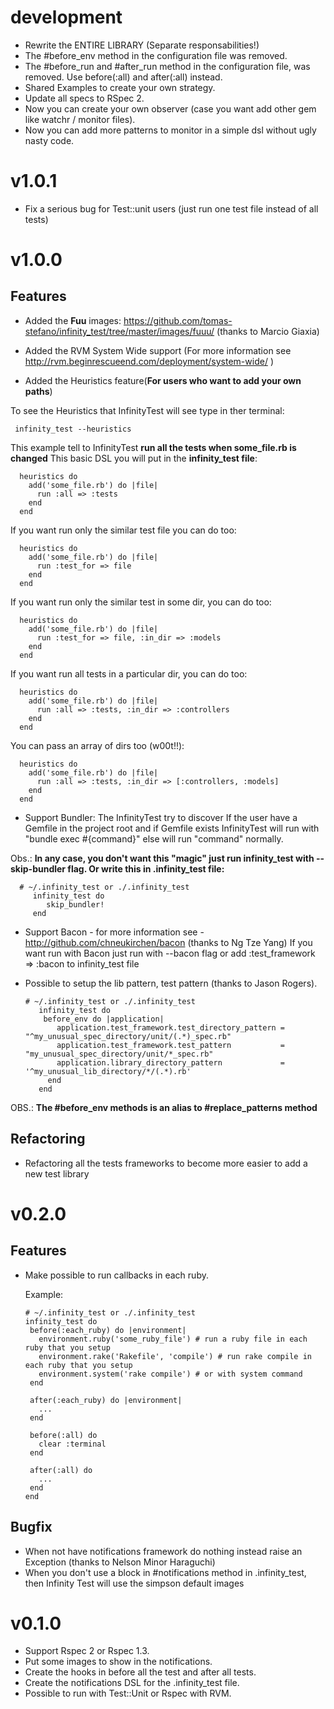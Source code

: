 development
===========

- Rewrite the ENTIRE LIBRARY (Separate responsabilities!)
- The #before_env method in the configuration file was removed.
- The #before_run and #after_run method in the configuration file, was removed. Use before(:all) and after(:all) instead.
- Shared Examples to create your own strategy.
- Update all specs to RSpec 2.
- Now you can create your own observer (case you want add other gem like watchr / monitor files).
- Now you can add more patterns to monitor in a simple dsl without ugly nasty code.

v1.0.1
======

- Fix a serious bug for Test::unit users (just run one test file instead of all tests)

v1.0.0
==============

Features
--------

- Added the <b>Fuu</b> images: <a href="https://github.com/tomas-stefano/infinity_test/tree/master/images/fuuu/">https://github.com/tomas-stefano/infinity_test/tree/master/images/fuuu/</a> (thanks to Marcio Giaxia)

- Added the RVM System Wide support (For more information see http://rvm.beginrescueend.com/deployment/system-wide/ )

- Added the Heuristics feature(<b>For users who want to add your own paths</b>)

To see the Heuristics that InfinityTest will see type in ther terminal:

     infinity_test --heuristics

This example tell to InfinityTest <b>run all the tests when some_file.rb is changed</b>
This basic DSL you will put in the <b>infinity_test file</b>:

      heuristics do
        add('some_file.rb') do |file|
          run :all => :tests
        end
      end

If you want run only the similar test file you can do too:

      heuristics do
        add('some_file.rb') do |file|
          run :test_for => file
        end
      end

If you want run only the similar test in some dir, you can do too:

      heuristics do
        add('some_file.rb') do |file|
          run :test_for => file, :in_dir => :models
        end
      end

If you want run all tests in a particular dir, you can do too:

      heuristics do
        add('some_file.rb') do |file|
          run :all => :tests, :in_dir => :controllers
        end
      end

You can pass an array of dirs too (w00t!!):

      heuristics do
        add('some_file.rb') do |file|
          run :all => :tests, :in_dir => [:controllers, :models]
        end
      end

- Support Bundler:
The InfinityTest try to discover If the user have a Gemfile in the project root and
if Gemfile exists InfinityTest will run with "bundle exec #{command}" else will run "command" normally.

Obs.: <b>In any case, you don't want this "magic" just run infinity_test with --skip-bundler flag.
Or write this in .infinity_test file:</b>

      # ~/.infinity_test or ./.infinity_test
         infinity_test do
            skip_bundler!
         end

- Support Bacon - for more information see - http://github.com/chneukirchen/bacon (thanks to Ng Tze Yang)
If you want run with Bacon just run with --bacon flag or add :test_framework => :bacon to infinity_test file

- Possible to setup the lib pattern, test pattern (thanks to Jason Rogers).

      # ~/.infinity_test or ./.infinity_test
         infinity_test do
          before_env do |application|
             application.test_framework.test_directory_pattern = "^my_unusual_spec_directory/unit/(.*)_spec.rb"
             application.test_framework.test_pattern           = "my_unusual_spec_directory/unit/*_spec.rb"
             application.library_directory_pattern             = '^my_unusual_lib_directory/*/(.*).rb'
           end
         end

OBS.: <b>The #before_env methods is an alias to #replace_patterns method</b>

Refactoring
-----------

- Refactoring all the tests frameworks to become more easier to add a new test library

v0.2.0
==============================

Features
--------

- Make possible to run callbacks in each ruby.

   Example:

      # ~/.infinity_test or ./.infinity_test
      infinity_test do
       before(:each_ruby) do |environment|
         environment.ruby('some_ruby_file') # run a ruby file in each ruby that you setup
         environment.rake('Rakefile', 'compile') # run rake compile in each ruby that you setup
         environment.system('rake compile') # or with system command
       end

       after(:each_ruby) do |environment|
         ...
       end

       before(:all) do
         clear :terminal
       end

       after(:all) do
         ...
       end
      end

Bugfix
------

* When not have notifications framework do nothing instead raise an Exception (thanks to Nelson Minor Haraguchi)
* When you don't use a block in #notifications method in .infinity_test, then Infinity Test will use the simpson default images

v0.1.0
======

* Support Rspec 2 or Rspec 1.3.
* Put some images to show in the notifications.
* Create the hooks in before all the test and after all tests.
* Create the notifications DSL for the .infinity_test file.
* Possible to run with Test::Unit or Rspec with RVM.
